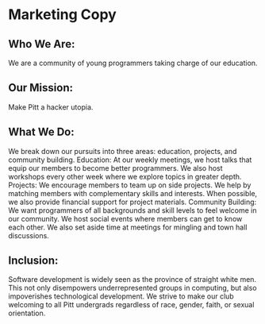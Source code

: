 Marketing Copy
===============

Who We Are:
-----------
We are a community of young programmers taking charge of our education.

Our Mission:
-------------
Make Pitt a hacker utopia.

What We Do:
-------------
We break down our pursuits into three areas: education, projects, and community building.
	Education: At our weekly meetings, we host talks that equip our members to become better programmers. We also host workshops every other week where we explore topics in greater depth.
	Projects: We encourage members to team up on side projects. We help by matching members with complementary skills and interests. When possible, we also provide financial support for project materials.
	Community Building: We want programmers of all backgrounds and skill levels to feel welcome in our community. We host social events where members can get to know each other. We also set aside time at meetings for mingling and town hall discussions. 

Inclusion:
----------
Software development is widely seen as the province of straight white men. This not only disempowers underrepresented groups in computing, but also impoverishes technological development. We strive to make our club welcoming to all Pitt undergrads regardless of race, gender, faith, or sexual orientation.
